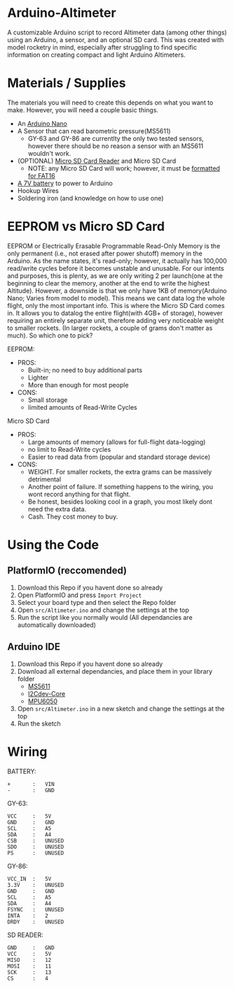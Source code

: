 # Arduino-Altimeter

A customizable Arduino script to record Altimeter data (among other things) using an Arduino, a sensor, and an optional SD card. This was created with model rocketry in mind, especially after struggling to find specific information on creating compact and light Arduino Altimeters.

# Materials / Supplies

The materials you will need to create this depends on what you want to make. However, you will need a couple basic things.

- An [Arduino Nano](https://www.amazon.com/gp/product/B0713XK923/ref=ppx_yo_dt_b_search_asin_title?ie=UTF8&psc=1)
- A Sensor that can read barometric pressure(MS5611)
	- GY-63 and GY-86 are currentlty the only two tested sensors, however there should be no reason a sensor with an MS5611 wouldn't work.
- (OPTIONAL) [Micro SD Card Reader](https://www.amazon.com/gp/product/B07BJ2P6X6/ref=ppx_yo_dt_b_search_asin_title?ie=UTF8&psc=1) and Micro SD Card
	- NOTE: any Micro SD Card will work; however, it must be [formatted for FAT16](https://aesmit.org/2020/05/24/format-sd-card-fat16-on-windows-10/)
- [A 7V battery](https://www.amazon.com/gp/product/B016ZM3CVA/ref=ppx_yo_dt_b_search_asin_title?ie=UTF8&psc=1) to power to Arduino
- Hookup Wires
- Soldering iron (and knowledge on how to use one)

# EEPROM vs Micro SD Card

EEPROM or Electrically Erasable Programmable Read-Only Memory is the only permanent (i.e., not erased after power shutoff) memory in the Arduino. As the name states, it's read-only; however, it actually has 100,000 read/write cycles before it becomes unstable and unusable. For our intents and purposes, this is plenty, as we are only writing 2 per launch(one at the beginning to clear the memory, another at the end to write the highest Altitude). However, a downside is that we only have 1KB of memory(Arduino Nano; Varies from model to model). This means we cant data log the whole flight, only the most important info. This is where the Micro SD Card comes in. It allows you to datalog the entire flight(with 4GB+ of storage), however requiring an entirely separate unit, therefore adding very noticeable weight to smaller rockets. (In larger rockets, a couple of grams don't matter as much). So which one to pick?

EEPROM:
- PROS:
	- Built-in; no need to buy additional parts
	- Lighter
	- More than enough for most people
- CONS: 
	- Small storage
	- limited amounts of Read-Write Cycles

Micro SD Card
- PROS:
	- Large amounts of memory (allows for full-flight data-logging)
	- no limit to Read-Write cycles
	- Easier to read data from (popular and standard storage device)
- CONS: 
	- WEIGHT. For smaller rockets, the extra grams can be massively detrimental
	- Another point of failure. If something happens to the wiring, you wont record anything for that flight.
	- Be honest, besides looking cool in a graph, you most likely dont need the extra data.
	- Cash. They cost money to buy.

# Using the Code

## PlatformIO (reccomended)

1. Download this Repo if you havent done so already
2. Open PlatformIO and press `Import Project`
3. Select your board type and then select the Repo folder
4. Open `src/Altimeter.ino` and change the settings at the top
5. Run the script like you normally would (All dependancies are automatically downloaded)

## Arduino IDE

1. Download this Repo if you havent done so already
2. Download all external dependancies, and place them in your library folder
	- [MS5611](https://github.com/jarzebski/Arduino-MS5611)
	- [I2Cdev-Core](https://github.com/jrowberg/i2cdevlib/tree/master/Arduino/I2Cdev)
	- [MPU6050](https://github.com/jrowberg/i2cdevlib/tree/master/Arduino/MPU6050)
3. Open `src/Altimeter.ino` in a new sketch and change the settings at the top
4. Run the sketch

# Wiring

BATTERY:

	+		:	VIN
	-		:	GND

GY-63:

	VCC		:	5V
	GND		:	GND
	SCL		:	A5
	SDA		:	A4
	CSB		:	UNUSED
	SDO		:	UNUSED
	PS		:	UNUSED

GY-86:

	VCC_IN	:	5V
	3.3V	:	UNUSED
	GND		:	GND
	SCL		:	A5
	SDA		:	A4
	FSYNC	:	UNUSED
	INTA	:	2
	DRDY	:	UNUSED

SD READER:

	GND		:	GND
	VCC		:	5V
	MISO	:	12
	MOSI	:	11
	SCK		:	13
	CS		:	4